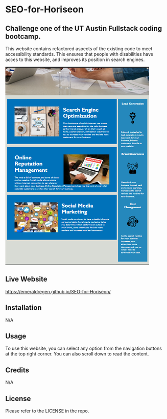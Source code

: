 # SEO-for-Horiseon

## Challenge one of the UT Austin Fullstack coding bootcamp.


This website contains refactored aspects of the existing code to meet accessibility standards. This ensures that people with disabilities have acces to this website, and improves its position in search engines.

<img src="./assets/images/Screenshot-Horiseon.png">

## Live Website

 https://emeraldregen.github.io/SEO-for-Horiseon/


## Installation

N/A

## Usage

To use this website, you can select any option from the navigation buttons at the top right corner. You can also scroll down to read the content.

## Credits

N/A

## License

Please refer to the LICENSE in the repo. 